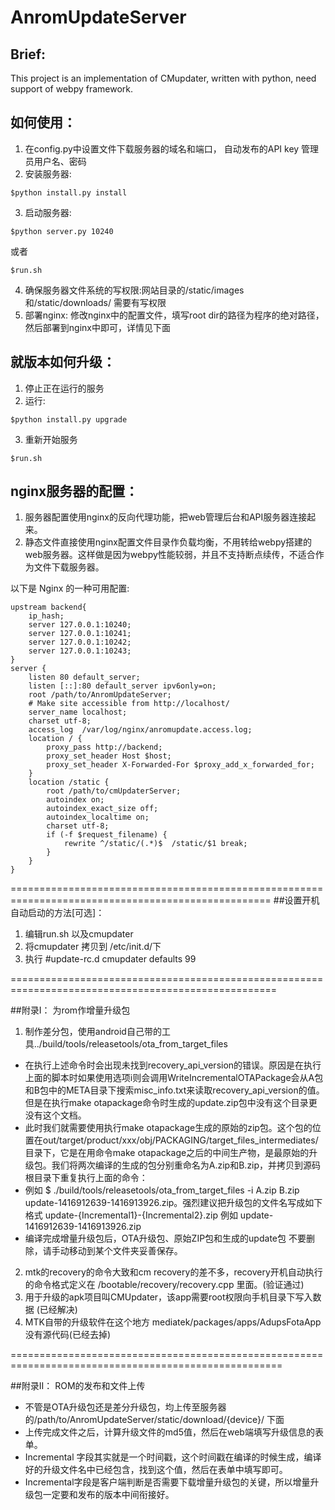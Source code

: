 # AnromUpdateServer
## Brief:
This project is an implementation of CMupdater,
written with python, need support of webpy framework.

## 如何使用：
1. 在config.py中设置文件下载服务器的域名和端口， 自动发布的API key 管理员用户名、密码
2. 安装服务器:

```
$python install.py install
```

3. 启动服务器:

```
$python server.py 10240
```

或者

```
$run.sh
```

4. 确保服务器文件系统的写权限:网站目录的/static/images 和/static/downloads/ 需要有写权限
5. 部署nginx:
修改nginx中的配置文件，填写root dir的路径为程序的绝对路径，然后部署到nginx中即可，详情见下面

## 就版本如何升级：

 1. 停止正在运行的服务
 2. 运行:
```
$python install.py upgrade
```
 3. 重新开始服务
```
$run.sh
```

## nginx服务器的配置：

1. 服务器配置使用nginx的反向代理功能，把web管理后台和API服务器连接起来。
2. 静态文件直接使用nginx配置文件目录作负载均衡，不用转给webpy搭建的web服务器。这样做是因为webpy性能较弱，并且不支持断点续传，不适合作为文件下载服务器。

以下是 Nginx 的一种可用配置:


```
upstream backend{
	ip_hash;
	server 127.0.0.1:10240;
	server 127.0.0.1:10241;
	server 127.0.0.1:10242;
	server 127.0.0.1:10243;
}
server {
	listen 80 default_server;
	listen [::]:80 default_server ipv6only=on;
	root /path/to/AnromUpdateServer;
	# Make site accessible from http://localhost/
	server_name localhost;
	charset utf-8;
	access_log  /var/log/nginx/anromupdate.access.log;
	location / {
	    proxy_pass http://backend;
	    proxy_set_header Host $host;
	    proxy_set_header X-Forwarded-For $proxy_add_x_forwarded_for;
	}
	location /static {
	    root /path/to/cmUpdaterServer;
	    autoindex on;
	    autoindex_exact_size off;
	    autoindex_localtime on;
	    charset utf-8;
	    if (-f $request_filename) {
		    rewrite ^/static/(.*)$  /static/$1 break;
	    }
	}
}
```

===================================================================================================
##设置开机自动启动的方法[可选]：
1. 编辑run.sh 以及cmupdater
2. 将cmupdater 拷贝到 /etc/init.d/下
3. 执行 #update-rc.d cmupdater defaults 99

====================================================================================================

##附录I： 为rom作增量升级包
1. 制作差分包，使用android自己带的工具../build/tools/releasetools/ota_from_target_files

* 在执行上述命令时会出现未找到recovery_api_version的错误。原因是在执行上面的脚本时如果使用选项i则会调用WriteIncrementalOTAPackage会从A包和B包中的META目录下搜索misc_info.txt来读取recovery_api_version的值。但是在执行make  otapackage命令时生成的update.zip包中没有这个目录更没有这个文档。
* 此时我们就需要使用执行make otapackage生成的原始的zip包。这个包的位置在out/target/product/xxx/obj/PACKAGING/target_files_intermediates/ 目录下，它是在用命令make otapackage之后的中间生产物，是最原始的升级包。我们将两次编译的生成的包分别重命名为A.zip和B.zip，并拷贝到源码根目录下重复执行上面的命令：
* 例如  $ ./build/tools/releasetools/ota_from_target_files -i A.zip B.zip update-1416912639-1416913926.zip。强烈建议把升级包的文件名写成如下格式 update-{Incremental1}-{Incremental2}.zip 例如 update-1416912639-1416913926.zip
* 编译完成增量升级包后，OTA升级包、原始ZIP包和生成的update包 不要删除，请手动移动到某个文件夹妥善保存。

2. mtk的recovery的命令大致和cm recovery的差不多，recovery开机自动执行的命令格式定义在 /bootable/recovery/recovery.cpp 里面。(验证通过)
3. 用于升级的apk项目叫CMUpdater，该app需要root权限向手机目录下写入数据 (已经解决)
4. MTK自带的升级软件在这个地方 mediatek/packages/apps/AdupsFotaApp 没有源代码(已经去掉)

=====================================================================================================

##附录II： ROM的发布和文件上传

* 不管是OTA升级包还是差分升级包，均上传至服务器的/path/to/AnromUpdateServer/static/download/{device}/ 下面
* 上传完成文件之后，计算升级文件的md5值，然后在web端填写升级信息的表单。
* Incremental 字段其实就是一个时间戳，这个时间戳在编译的时候生成，编译好的升级文件名中已经包含，找到这个值，然后在表单中填写即可。
* Incremental字段是客户端判断是否需要下载增量升级包的关键，所以增量升级包一定要和发布的版本中间衔接好。


